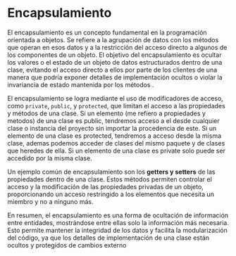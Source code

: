 # Encapsulamiento

El encapsulamiento es un concepto fundamental en la programación orientada a objetos. Se refiere a la agrupación de datos con los métodos que operan en esos datos y a la restricción del acceso directo a algunos de los componentes de un objeto. El objetivo del encapsulamiento es ocultar los valores o el estado de un objeto de datos estructurados dentro de una clase, evitando el acceso directo a ellos por parte de los clientes de una manera que podría exponer detalles de implementación ocultos o violar la invariancia de estado mantenida por los métodos .

El encapsulamiento se logra mediante el uso de modificadores de acceso, como `private`, `public`, y `protected`, que limitan el acceso a las propiedades y métodos de una clase. Si un elemento (me refiero a propiedades y metodos) de una clase es public, tendremos acceso a el desde cualquier clase o instancia del proyecto sin importar la procedencia de este. Si un elemento de una clase es protected, tendremos a acceso desde la misma clase, ademas podemos acceder de clases del mismo paquete y de clases que heredes de ella. Si un elemento de una clase es private solo puede ser accedido por la misma clase.

Un ejemplo común de encapsulamiento son los **getters y setters** de las propiedades dentro de una clase. Estos métodos permiten controlar el acceso y la modificación de las propiedades privadas de un objeto, proporcionando un acceso restringido a los elementos que necesita un miembro y no a ninguno más.

En resumen, el encapsulamiento es una forma de ocultación de información entre entidades, mostrándose entre ellas solo la información más necesaria. Esto permite mantener la integridad de los datos y facilita la modularización del código, ya que los detalles de implementación de una clase están ocultos y protegidos de cambios externo